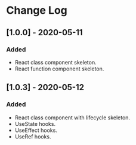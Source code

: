 # Change Log

## [1.0.0] - 2020-05-11

### Added

- React class component skeleton.
- React function component skeleton.

## [1.0.3] - 2020-05-12

### Added

- React class component with lifecycle skeleton.
- UseState hooks.
- UseEffect hooks.
- UseRef hooks.
